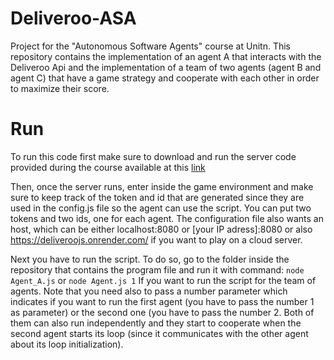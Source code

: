 # Deliveroo-ASA

Project for the "Autonomous Software Agents" course at Unitn. This repository contains the implementation of an agent A that interacts with the Deliveroo Api and the implementation of a team of two agents (agent B and agent C) that have a game strategy and cooperate with each other in order to maximize their score.

# Run

To run this code first make sure to download and run the server code provided during the course available at this [link](https://github.com/unitn-ASA/Deliveroo.js) 

Then, once the server runs, enter inside the game environment and make sure to keep track of the token and id that are generated since they are used in the config.js file so the agent can use the script. You can put two tokens and two ids, one for each agent. The configuration file also wants an host, which can be either localhost:8080 or [your IP adress]:8080 or also https://deliveroojs.onrender.com/ if you want to play on a cloud server.

Next you have to run the script. To do so, go to the folder inside the repository that contains the program file and run it with command:
`node Agent_A.js`
or
`node Agent.js 1`
If you want to run the script for the team of agents. Note that you need also to pass a number parameter which indicates if you want to run the first agent (you have to pass the number 1 as parameter) or the second one (you have to pass the number 2. Both of them can also run independently and they start to cooperate when the second agent starts its loop (since it communicates with the other agent about its loop initialization).
